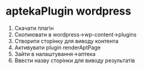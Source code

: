 # aptekaPlugin wordpress

1. Скачати плагін
2. Скопиювати в wordpress->wp-content->plugins
3. Створити сторінку для виводу контента
4. Активувати plugin renderAptPage
5. Зайти в налаштування->аптека
6. Ввести назву сторінки для виводу результатів
